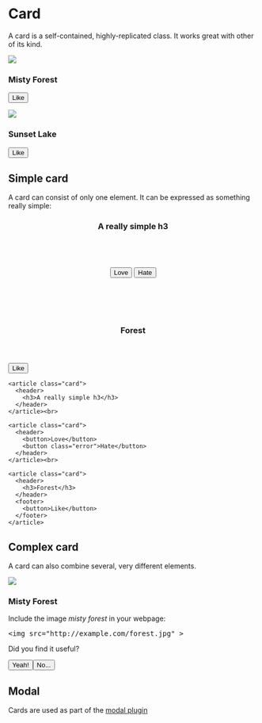 # Card

A card is a self-contained, highly-replicated class. It works great with other of its kind.

<link rel='stylesheet' href='/nut/raw+card.fresh.css'>

<div class="row">
  <article class="card">
    <img src="/img/forest.jpg">
    <footer>
      <h3>Misty Forest</h3>
      <p>
        <button>Like</button>
      </p>
    </footer>
  </article>
  <article class="card">
    <img src="/img/lake.jpg">
    <footer>
      <h3>Sunset Lake</h3>
      <p>
        <button>Like</button>
      </p>
    </footer>
  </article>
</div>

## Simple card

A card can consist of only one element. It can be expressed as something really simple:

<article class="card">
  <header>
    <h3>A really simple h3</h3>
  </header>
</article><br>

<article class="card">
  <header>
    <button>Love</button>
    <button class="error">Hate</button>
  </header>
</article><br>

<article class="card">
  <header>
    <h3>Forest</h3>
  </header>
  <footer>
    <button>Like</button>
  </footer>
</article>

    <article class="card">
      <header>
        <h3>A really simple h3</h3>
      </header>
    </article><br>

    <article class="card">
      <header>
        <button>Love</button>
        <button class="error">Hate</button>
      </header>
    </article><br>

    <article class="card">
      <header>
        <h3>Forest</h3>
      </header>
      <footer>
        <button>Like</button>
      </footer>
    </article>


## Complex card

A card can also combine several, very different elements.


<article class="card">
  <img src="/img/forest.jpg">
  <footer>
    <h3>Misty Forest</h3>
    <p>Include the image <em>misty forest</em> in your webpage:</p>
    <!-- To stop the html and the link -->
    <pre>&lt;img src="http:&#47;&#47;example.com/forest.jpg" &gt;</pre>
    <p>Did you find it useful?</p>
    <button>Yeah!</button><button class="warning">No...</button>
  </footer>
</article>



## Modal

Cards are used as part of the [modal plugin](/plugins/modal)